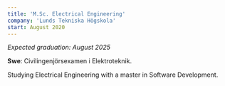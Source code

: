 ```yaml
---
title: 'M.Sc. Electrical Engineering'
company: 'Lunds Tekniska Högskola'
start: August 2020
---
```


*Expected graduation: August 2025*

**Swe**: Civilingenjörsexamen i Elektroteknik.

Studying Electrical Engineering with a master in Software Development.
